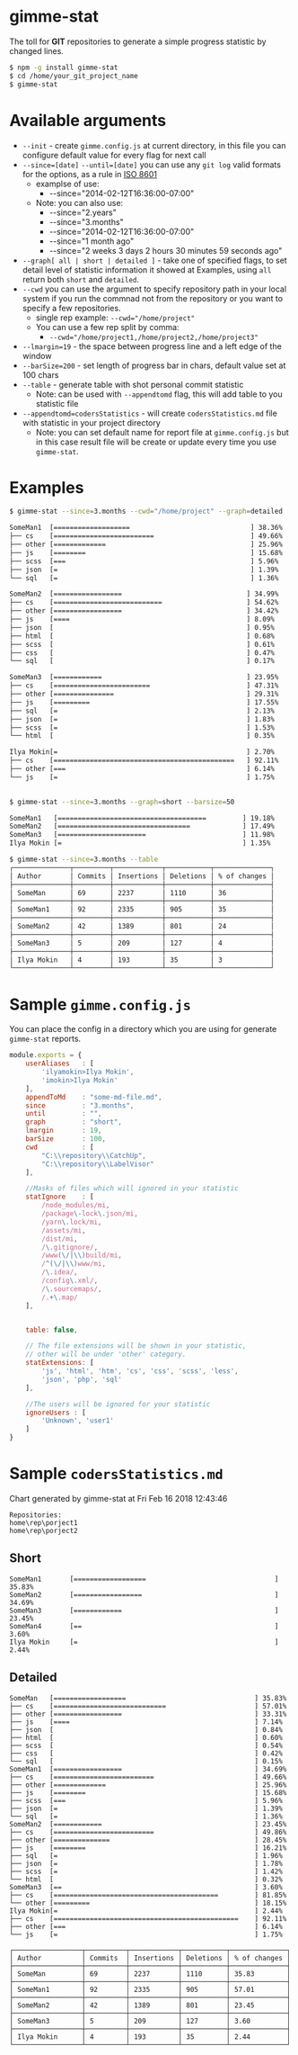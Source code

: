 # gimme-stat

The toll for **GIT** repositories to generate a simple progress statistic by changed lines.

```sh
$ npm -g install gimme-stat
$ cd /home/your_git_project_name        
$ gimme-stat
```

# Available arguments
 - `--init`  - create `gimme.config.js` at current directory, in this file you can configure default value for every flag for  next call
 - `--since=[date]` `--until=[date]` you can use any `git log` valid formats for the options, as a rule in [ISO 8601](https://en.wikipedia.org/wiki/ISO_8601)
   - examplse of use:
     - --since="2014-02-12T16:36:00-07:00"
   - Note: you can also use:
     - --since="2.years"
     - --since="3.months"
     - --since="2014-02-12T16:36:00-07:00"
     - --since="1 month ago"
     - --since="2 weeks 3 days 2 hours 30 minutes 59 seconds ago"
 - `--graph[ all | short | detailed ]` - take one of specified flags, to set detail level of statistic information it showed at Examples,
 using `all` return both `short` and `detailed`.
 - `--cwd` you can use the argument to specify repository path in your local system if you run the commnad not from the repository or you want to specify a few repositories.
   - single rep example: `--cwd="/home/project"`
   - You can use a few rep split by comma:
     - `--cwd="/home/project1,/home/project2,/home/project3"`
 - `--lmargin=19` - the space between progress line and a left edge of the window
 - `--barSize=200` - set length of progress bar in chars, default value set at 100 chars
 - `--table` - generate table with shot personal commit statistic 
    - Note: can be used with `--appendtomd` flag, this will add table to you statistic file
 - `--appendtomd=codersStatistics`  - will create `codersStatistics.md` file with statistic in your project  directory
    - Note: you can set default name for report file at `gimme.config.js`  but in this case 
    result file will be create or update every time you use `gimme-stat`.

# Examples
```sh
$ gimme-stat --since=3.months --cwd="/home/project" --graph=detailed

SomeMan1  [===================                              ] 38.36%
├── cs    [=========================                        ] 49.66% 
├── other [=============                                    ] 25.96% 
├── js    [========                                         ] 15.68% 
├── scss  [===                                              ] 5.96% 
├── json  [=                                                ] 1.39% 
└── sql   [=                                                ] 1.36% 

SomeMan2  [=================                               ] 34.99%
├── cs    [===========================                     ] 54.62% 
├── other [=================                               ] 34.42% 
├── js    [====                                            ] 8.09% 
├── json  [                                                ] 0.95% 
├── html  [                                                ] 0.68% 
├── scss  [                                                ] 0.61% 
├── css   [                                                ] 0.47% 
└── sql   [                                                ] 0.17% 

SomeMan3  [============                                    ] 23.95%
├── cs    [========================                        ] 47.31% 
├── other [===============                                 ] 29.31% 
├── js    [=========                                       ] 17.55% 
├── sql   [=                                               ] 2.13% 
├── json  [=                                               ] 1.83% 
├── scss  [=                                               ] 1.53% 
└── html  [                                                ] 0.35% 

Ilya Mokin[=                                               ] 2.70%
├── cs    [=============================================   ] 92.11% 
├── other [===                                             ] 6.14% 
└── js    [=                                               ] 1.75% 
 
```

```sh
$ gimme-stat --since=3.months --graph=short --barsize=50

SomeMan1   [=====================================         ] 19.18% 
SomeMan2   [=================================             ] 17.49% 
SomeMan3   [======================                        ] 11.98% 
Ilya Mokin [=                                             ] 1.35%
```
```sh
$ gimme-stat --since=3.months --table
┌──────────────┬─────────┬────────────┬───────────┬──────────────┐
│ Author       │ Commits │ Insertions │ Deletions │ % of changes │   
├──────────────┼─────────┼────────────┼───────────┼──────────────┤
│ SomeMan      │ 69      │ 2237       │ 1110      │ 36           │
├──────────────┼─────────┼────────────┼───────────┼──────────────┤
│ SomeMan1     │ 92      │ 2335       │ 905       │ 35           │
├──────────────┼─────────┼────────────┼───────────┼──────────────┤
│ SomeMan2     │ 42      │ 1389       │ 801       │ 24           │
├──────────────┼─────────┼────────────┼───────────┼──────────────┤
│ SomeMan3     │ 5       │ 209        │ 127       │ 4            │
├──────────────┼─────────┼────────────┼───────────┼──────────────┤
│ Ilya Mokin   │ 4       │ 193        │ 35        │ 3            │
└──────────────┴─────────┴────────────┴───────────┴──────────────┘
```

# Sample  `gimme.config.js`
You can place the config in a directory which you are using for generate `gimme-stat` reports.

```js
module.exports = {
    userAliases   : [
        'ilyamokin>Ilya Mokin',
        'imokin>Ilya Mokin'
    ],
    appendToMd    : "some-md-file.md",
    since         : "3.months",
    until         : "",
    graph         : "short",
    lmargin       : 19,
    barSize       : 100,
    cwd           : [
        "C:\\repository\\CatchUp",
        "C:\\repository\\LabelVisor"
    ],

    //Masks of files which will ignored in your statistic            
    statIgnore    : [
        /node_modules/mi,
        /package\-lock\.json/mi,
        /yarn\.lock/mi,
        /assets/mi,
        /dist/mi,
        /\.gitignore/,
        /www(\/|\\)build/mi,
        /^(\/|\\)www/mi,
        /\.idea/,
        /config\.xml/,
        /\.sourcemaps/,
        /.+\.map/
    ],


    table: false,

    // The file extensions will be shown in your statistic,
    // other will be under 'other' category.
    statExtensions: [
        'js', 'html', 'htm', 'cs', 'css', 'scss', 'less', 
        'json', 'php', 'sql'
    ],

    //The users will be ignored for your statistic
    ignoreUsers : [
        'Unknown', 'user1'
    ]
}
```
# Sample  `codersStatistics.md`

Chart generated by gimme-stat at Fri Feb 16 2018 12:43:46 
```
Repositories:
home\rep\porject1
home\rep\porject2             
```
## Short
```
SomeMan1       [==================                                ] 35.83%
SomeMan2       [=================                                 ] 34.69%
SomeMan3       [============                                      ] 23.45%
SomeMan4       [==                                                ] 3.60%
Ilya Mokin     [=                                                 ] 2.44%
```
## Detailed
```
SomeMan   [==================                                ] 35.83%
├── cs    [============================                      ] 57.01% 
├── other [=================                                 ] 33.31% 
├── js    [====                                              ] 7.14% 
├── json  [                                                  ] 0.84% 
├── html  [                                                  ] 0.60% 
├── scss  [                                                  ] 0.54% 
├── css   [                                                  ] 0.42% 
└── sql   [                                                  ] 0.15% 
SomeMan1  [=================                                 ] 34.69%
├── cs    [=========================                         ] 49.66% 
├── other [=============                                     ] 25.96% 
├── js    [========                                          ] 15.68% 
├── scss  [===                                               ] 5.96% 
├── json  [=                                                 ] 1.39% 
└── sql   [=                                                 ] 1.36% 
SomeMan2  [============                                      ] 23.45%
├── cs    [=========================                         ] 49.86% 
├── other [==============                                    ] 28.45% 
├── js    [========                                          ] 16.21% 
├── sql   [=                                                 ] 1.96% 
├── json  [=                                                 ] 1.78% 
├── scss  [=                                                 ] 1.42% 
└── html  [                                                  ] 0.32% 
SomeMan3  [==                                                ] 3.60%
├── cs    [=========================================         ] 81.85% 
└── other [=========                                         ] 18.15% 
Ilya Mokin[=                                                 ] 2.44%
├── cs    [==============================================    ] 92.11% 
├── other [===                                               ] 6.14% 
└── js    [=                                                 ] 1.75% 
```

```
┌─────────────────┬──────────┬────────────┬───────────┬──────────────┐ 
│ Author          │ Commits  │ Insertions │ Deletions │ % of changes │ 
├─────────────────┼──────────┼────────────┼───────────┼──────────────┤ 
│ SomeMan         │ 69       │ 2237       │ 1110      │ 35.83        │
├─────────────────┼──────────┼────────────┼───────────┼──────────────┤ 
│ SomeMan1        │ 92       │ 2335       │ 905       │ 57.01        │
├─────────────────┼──────────┼────────────┼───────────┼──────────────┤ 
│ SomeMan2        │ 42       │ 1389       │ 801       │ 23.45        │
├─────────────────┼──────────┼────────────┼───────────┼──────────────┤ 
│ SomeMan3        │ 5        │ 209        │ 127       │ 3.60         │
├─────────────────┼──────────┼────────────┼───────────┼──────────────┤ 
│ Ilya Mokin      │ 4        │ 193        │ 35        │ 2.44         │
└─────────────────┴──────────┴────────────┴───────────┴──────────────┘ 
```